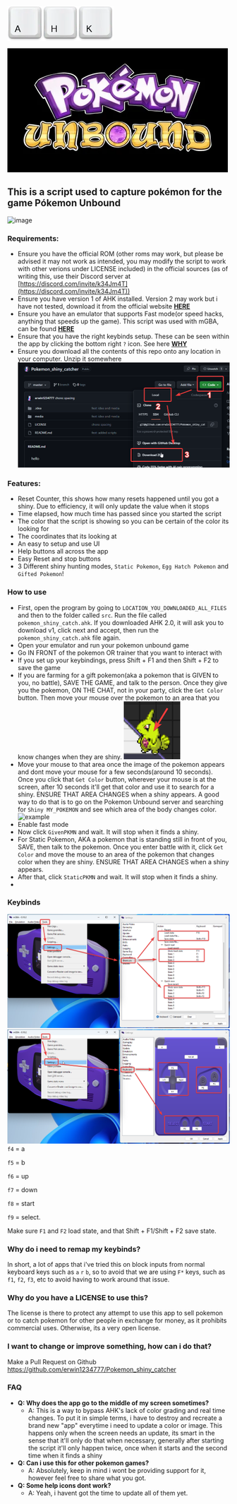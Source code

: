 ![ahk_logo](./media/ahk_logo.png)

![unbound_logo](./media/unbound_logo.png)

## This is a script used to capture pokémon for the game Pókemon Unbound

![image](https://github.com/erwin1234777/Pokemon_shiny_catcher/assets/29512349/a3255565-c35a-4575-9559-6e890fb2ce49)

### Requirements:
- Ensure you have the official ROM (other roms may work, but please be advised it may not work as intended, you may modify the script to work with other verions under LICENSE included) in the official sources (as of writing this, use their Discord server at [https://discord.com/invite/k34Jm4T](https://discord.com/invite/k34Jm4T))
- Ensure you have version 1 of AHK installed. Version 2 may work but i have not tested, download it from the official website [**HERE**](https://www.autohotkey.com/download/ahk-install.exe)
- Ensure you have an emulator that supports Fast mode(or speed hacks, anything that speeds up the game). This script was used with mGBA, can be found [**HERE**](https://mgba.io/downloads.html)
- Ensure that you have the right keybinds setup. These can be seen within the app by clicking the bottom right `?` icon. See here [**WHY**](#Why-do-i-need-to-remap-my-keybinds?)
- Ensure you download all the contents of this repo onto any location in your computer. Unzip it somewhere
![how_to_download](./media/how_to_download.png)

### Features:
- Reset Counter, this shows how many resets happened until you got a shiny. Due to efficiency, it will only update the value when it stops
- Time elapsed, how much time has passed since you started the script
- The color that the script is showing so you can be certain of the color its looking for
- The coordinates that its looking at
- An easy to setup and use UI
- Help buttons all across the app
- Easy Reset and stop buttons
- 3 Different shiny hunting modes, `Static Pokemon`, `Egg Hatch Pokemon` and `Gifted Pokemon`!


### How to use
- First, open the program by going to `LOCATION_YOU_DOWNLOADED_ALL_FILES` and then to the folder called `src`. Run the file called `pokemon_shiny_catch.ahk`. If you downloaded AHK 2.0, it will ask you to download v1, click next and accept, then run the `pokemon_shiny_catch.ahk` file again.
- Open your emulator and run your pokemon unbound game
- Go IN FRONT of the pokemon OR trainer that you want to interact with
- If you set up your keybindings, press Shift + F1 and then Shift + F2 to save the game
- If you are farming for a gift pokemon(aka a pokemon that is GIVEN to you, no battle), SAVE THE GAME, and talk to the person. Once they give you the pokemon, ON THE CHAT, not in your party, click the `Get Color` button. Then move your mouse over the pokemon to an area that you know changes when they are shiny. 
![shiny_example](./media/shiny_example.png)
- Move your mouse to that area once the image of the pokemon appears and dont move your mouse for a few seconds(around 10 seconds). Once you click that `Get Color` button, wherever your mouse is at the screen, after 10 seconds it'll get that color and use it to search for a shiny. ENSURE THAT AREA CHANGES when a shiny appears. A good way to do that is to go on the Pokemon Unbound server and searching for `Shiny MY_POKEMON` and see which area of the body changes color.
![example](./media/phpstorm64_jLfPXyLvlz.gif)
- Enable fast mode
- Now click `GivenPKMN` and wait. It will stop when it finds a shiny.
- For Static Pokemon, AKA a pokemon that is standing still in front of you, SAVE, then talk to the pokemon. Once you enter battle with it, click `Get Color` and move the mouse to an area of the pokemon that changes color when they are shiny. ENSURE THAT AREA CHANGES when a shiny appears.
- After that, click `StaticPKMN` and wait. It will stop when it finds a shiny.
- 


### Keybinds
![how_to_1](./media/how_to_keybind_1.png)
![how_to_2](./media/how_to_keybind_2.png)
`f4` = a

`f5` = b

`f6` = up

`f7` = down

`f8` = start

`f9` = select.

Make sure `F1` and `F2` load state, and that Shift + F1/Shift + F2 save state.

### Why do i need to remap my keybinds?
In short, a lot of apps that i've tried this on block inputs from normal keyboard keys such as `a` `r` `b`, so to avoid that we are using `F*` keys, such as `f1`, `f2`, `f3`, etc to avoid having to work around that issue.

### Why do you have a LICENSE to use this?
The license is there to protect any attempt to use this app to sell pokemon or to catch pokemon for other people in exchange for money, as it prohibits commercial uses. Otherwise, its a very open license.

### I want to change or improve something, how can i do that?
Make a Pull Request on Github https://github.com/erwin1234777/Pokemon_shiny_catcher

### FAQ
- **Q: Why does the app go to the middle of my screen sometimes?**
  - A: This is a way to bypass AHK's lack of color grading and real time changes. To put it in simple terms, i have to destroy and recreate a brand new "app" everytime i need to update a color or image. This happens only when the screen needs an update, its smart in the sense that it'll only do that when necessary, generally after starting the script it'll only happen twice, once when it starts and the second time when it finds a shiny
- **Q: Can i use this for other pokemon games?**
  - A: Absolutely, keep in mind i wont be providing support for it, however feel free to share what you got.
- **Q: Some help icons dont work?**
  - A: Yeah, i havent got the time to update all of them yet.
